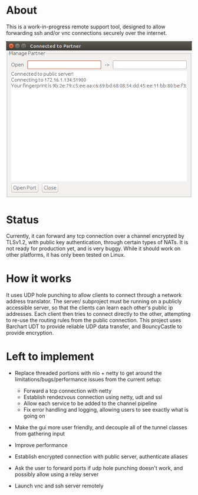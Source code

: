 # About

This is a work-in-progress remote support tool, designed to allow forwarding ssh and/or vnc connections securely over the internet.

![screenshot 1](https://raw.githubusercontent.com/jtjj222/remote-support/master/images/screen1.png)

# Status

Currently, it can forward any tcp connection over a channel encrypted by TLSv1.2, with public key authentication, through certain types of NATs.
It is not ready for production yet, and is very buggy. While it should work on other platforms, it has only been tested on Linux.

# How it works

It uses UDP hole punching to allow clients to connect through a network address translator.
The server/ subproject must be running on a publicly accessible server, so that the clients can learn each other's public ip addresses.
Each client then tries to connect directly to the other, attempting to re-use the routing rules from the public connection.
This project uses Barchart UDT to provide reliable UDP data transfer, and BouncyCastle to provide encryption.

# Left to implement

- Replace threaded portions with nio + netty to get around the limitations/bugs/performance issues from the current setup:
    - Forward a tcp connection with netty
    - Establish rendezvous connection using netty, udt and ssl
    - Allow each service to be added to the channel pipeline
    - Fix error handling and logging, allowing users to see exactly what is going on


- Make the gui more user friendly, and decouple all of the tunnel classes from gathering input
- Improve performance
- Establish encrypted connection with public server, authenticate aliases
- Ask the user to forward ports if udp hole punching doesn't work, and possibly allow using a relay server
- Launch vnc and ssh server remotely
